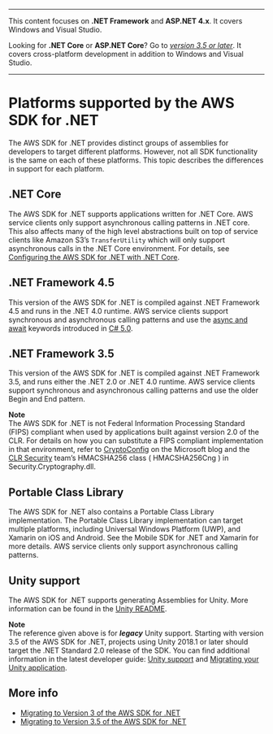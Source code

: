 --------

This content focuses on **\.NET Framework** and **ASP\.NET 4\.x**\. It covers Windows and Visual Studio\.

Looking for **\.NET Core** or **ASP\.NET Core**? Go to *[version 3\.5 or later](https://docs.aws.amazon.com/sdk-for-net/latest/developer-guide/welcome.html)*\. It covers cross\-platform development in addition to Windows and Visual Studio\.

--------

# Platforms supported by the AWS SDK for \.NET<a name="net-dg-platform-diffs-v3"></a>

The AWS SDK for \.NET provides distinct groups of assemblies for developers to target different platforms\. However, not all SDK functionality is the same on each of these platforms\. This topic describes the differences in support for each platform\.<a name="net-dg-platform-diff-netfx35"></a>

## \.NET Core<a name="net-core"></a>

The AWS SDK for \.NET supports applications written for \.NET Core\. AWS service clients only support asynchronous calling patterns in \.NET core\. This also affects many of the high level abstractions built on top of service clients like Amazon S3’s `TransferUtility` which will only support asynchronous calls in the \.NET Core environment\. For details, see [Configuring the AWS SDK for \.NET with \.NET Core](net-dg-config-netcore.md)\.

## \.NET Framework 4\.5<a name="net-dg-platform-diff-netfx45"></a>

This version of the AWS SDK for \.NET is compiled against \.NET Framework 4\.5 and runs in the \.NET 4\.0 runtime\. AWS service clients support synchronous and asynchronous calling patterns and use the [async and await](https://docs.microsoft.com/en-us/previous-versions/hh191443(v=vs.140)) keywords introduced in [C\# 5\.0](https://en.wikipedia.org/wiki/C_Sharp_%28programming_language%29#Versions)\.

## \.NET Framework 3\.5<a name="net-dg-platform-diff-winrt"></a>

This version of the AWS SDK for \.NET is compiled against \.NET Framework 3\.5, and runs either the \.NET 2\.0 or \.NET 4\.0 runtime\. AWS service clients support synchronous and asynchronous calling patterns and use the older Begin and End pattern\.

**Note**  
The AWS SDK for \.NET is not Federal Information Processing Standard \(FIPS\) compliant when used by applications built against version 2\.0 of the CLR\. For details on how you can substitute a FIPS compliant implementation in that environment, refer to [CryptoConfig](https://docs.microsoft.com/en-us/archive/blogs/shawnfa/cryptoconfig) on the Microsoft blog and the [CLR Security](http://clrsecurity.codeplex.com/) team’s HMACSHA256 class \( HMACSHA256Cng \) in Security\.Cryptography\.dll\.

## Portable Class Library<a name="portable-class-library"></a>

The AWS SDK for \.NET also contains a Portable Class Library implementation\. The Portable Class Library implementation can target multiple platforms, including Universal Windows Platform \(UWP\), and Xamarin on iOS and Android\. See the Mobile SDK for \.NET and Xamarin for more details\. AWS service clients only support asynchronous calling patterns\.

## Unity support<a name="unity-support"></a>

The AWS SDK for \.NET supports generating Assemblies for Unity\. More information can be found in the [Unity README](https://github.com/aws/aws-sdk-unity-net)\.

**Note**  
The reference given above is for ***legacy*** Unity support\. Starting with version 3\.5 of the AWS SDK for \.NET, projects using Unity 2018\.1 or later should target the \.NET Standard 2\.0 release of the SDK\. You can find additional information in the latest developer guide: [Unity support](https://docs.aws.amazon.com/sdk-for-net/latest/developer-guide/unity-special.html) and [Migrating your Unity application](https://docs.aws.amazon.com/sdk-for-net/latest/developer-guide/net-dg-v35.html#net-dg-v35-changes-unity)\.

## More info<a name="more-info"></a>
+ [Migrating to Version 3 of the AWS SDK for \.NET](migration-v3.md)
+ [Migrating to Version 3\.5 of the AWS SDK for \.NET](net-dg-v35.md)